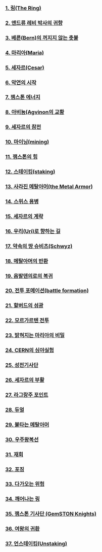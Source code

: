 ### [1. 링(The Ring)](/01_gemston/KR/KR_1.md)
### [2. 앤드류 레비 박사의 귀향](/01_gemston/KR/KR_2.md)
### [3. 베른(Bern)의 꺼지지 않는 촛불](/01_gemston/KR/KR_3.md)
### [4. 마리아(Maria)](/01_gemston/KR/KR_4.md)
### [5. 세자르(Cesar)](/01_gemston/KR/KR_5.md)
### [6. 악연의 시작](/01_gemston/KR/KR_6.md)
### [7. 잼스톤 에너지](/01_gemston/KR/1-03_(KR)Avignon_1.md)
### [8. 아비뇽(Agvinon의 교황](/01_gemston/KR/KR_7-8.md)
### [9. 세자르의 참전](/01_gemston/KR/KR_9.md)
### [10. 마이닝(mining)](/01_gemston/KR/KR_10.md)
### [11. 잼스톤의 힘](/01_gemston/KR/KR_11-12.md)
### [12. 스테이킹(staking)](/01_gemston/KR/KR_11-12.md)
### [13. 사라진 메탈아머(the Metal Armor)](/01_gemston/KR/KR_13-14.md)
### [14. 스위스 용병](/01_gemston/KR/KR_13-14.md)
### [15. 세자르의 계략](/01_gemston/KR/KR_15.md)
### [16. 우리(Uri)로 향하는 길](/01_gemston/KR/KR_16.md)
### [17. 약속의 땅 슈비츠(Schwyz)](/01_gemston/KR/KR_17.md)
### [18. 메탈아머의 반환](/01_gemston/KR/KR_18-18.md)
### [19. 옵발덴의로의 복귀](/01_gemston/KR/KR_18-19.md) 
### [20. 전투 포메이션(battle formation)](/01_gemston/KR/KR_20.md)
### [21. 할버드의 섬광](/01_gemston/KR/KR_21-22.md)
### [22. 모르가르텐 전투](/01_gemston/KR/KR_21-23.md)
### [23. 밝혀지는 마리아의 비밀](/01_gemston/KR/KR_23.md)
### [24. CERN의 심야실험](/01_gemston/KR/KR_24-25.md)
### [25. 성전기사단](/01_gemston/KR/KR_24-25.md)
### [26. 세자르의 부활](/01_gemston/KR/KR_26.md)
### [27. 라그랑주 포인트](/01_gemston/KR/KR_27.md)
### [28. 듀얼](/01_gemston/KR/KR_28-29.md)
### [29. 불타는 메탈아머](/01_gemston/KR/KR_28-29.md)
### [30. 우주왕복선](/01_gemston/KR/KR_30-31.md)
### [31. 재회](/01_gemston/KR/KR_30-31.md)
### [32. 포징](/01_gemston/KR/KR_32-33.md)
### [33. 다가오는 위험](/01_gemston/KR/KR_32-33.md)
### [34. 깨어나는 링](/01_gemston/KR/KR_34-35.md)
### [35. 잼스톤 기사단 (GemSTON Knights)](/01_gemston/KR/KR_34-35.md)
### [36. 여왕의 귀환](/01_gemston/KR/KR_36.md)
### [37. 언스테이킹(Unstaking)](/01_gemston/KR/KR_37.md) 